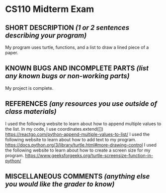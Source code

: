 # CS110 Midterm Exam

## SHORT DESCRIPTION *(1 or 2 sentences describing your program)*
My program uses turtle, functions, and a list to draw a lined piece of a paper. 

## KNOWN BUGS AND INCOMPLETE PARTS *(list any known bugs or non-working parts)*
My project is complete. 
## REFERENCES *(any resources you use outside of class materials)*
I used the following website to learn about how to append multiple values to the list. In my code, I use coordinates.extend([])
https://reactgo.com/python-append-multiple-values-to-list/ 
I used the following website to learn about how to add text to my program. 
https://docs.python.org/3/library/turtle.html#more-drawing-control 
I used the following website to learn about how to create a screen size for my program. 
https://www.geeksforgeeks.org/turtle-screensize-function-in-python/
## MISCELLANEOUS COMMENTS *(anything else you would like the grader to know)*